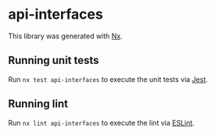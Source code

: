 # api-interfaces

This library was generated with [Nx](https://nx.dev).


## Running unit tests

Run `nx test api-interfaces` to execute the unit tests via [Jest](https://jestjs.io).


## Running lint

Run `nx lint api-interfaces` to execute the lint via [ESLint](https://eslint.org/).

